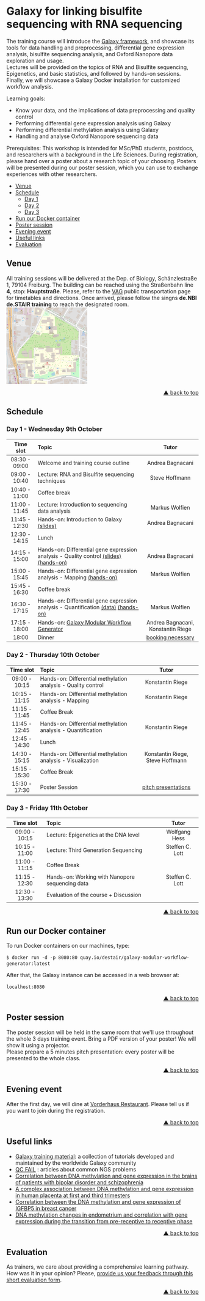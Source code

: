 # Galaxy for linking bisulfite sequencing with RNA sequencing

The training course will introduce the [Galaxy framework](https://usegalaxy.org), and showcase its tools for data handling and preprocessing, differential gene expression analysis, bisulfite sequencing analysis, and Oxford Nanopore data exploration and usage.  
Lectures will be provided on the topics of RNA and Bisulfite sequencing, Epigenetics, and basic statistics, and followed by hands-on sessions. Finally, we will showcase a Galaxy Docker installation for customized workflow analysis.

Learning goals:
- Know your data, and the implications of data preprocessing and quality control
- Performing differential gene expression analysis using Galaxy
- Performing differential methylation analysis using Galaxy
- Handling and analyse Oxford Nanopore sequencing data

Prerequisites:
This workshop is intended for MSc/PhD students, postdocs, and researchers with a background in the Life Sciences. During registration, please hand over a poster about a research topic of your choosing. Posters will be presented during our poster session, which you can use to exchange experiences with other researchers.

<div id="top"></div>

- [Venue](#venue)
- [Schedule](#schedule)
  - [Day 1](#day-1---wednesday-6th-march)
  - [Day 2](#day-2---thursday-7th-march)
  - [Day 3](#day-3---friday-8th-march)
- [Run our Docker container](#run-our-docker-container)
- [Poster session](#poster-session)
- [Evening event](#evening-event)
- [Useful links](#useful-links)
- [Evaluation](#evaluation)

## Venue

All training sessions will be delivered at the Dep. of Biology, Schänzlestraße 1, 79104 Freiburg. The building can be reached using the Straßenbahn line **4**, stop: **Hauptstraße**. Please, refer to the [VAG](https://www.vag-freiburg.de/) public transportation page for timetables and directions. Once arrived, please follow the singns **de.NBI de.STAIR training** to reach the designated room.
[<img align="center" src="assets/img/map-biologie.png" height="200px" alt="Biologie II/III" valign="middle">](https://www.openstreetmap.org/?mlat=48.00989&mlon=7.85747#map=17/48.01108/7.85693)
<br />
<p align="right"><a href="#top">&#x25B2; back to top</a></p>

## Schedule

### Day 1 - Wednesday 9th October

| **Time slot** | **Topic** | **Tutor** |
| :---: | :--- | :---: |
| 08:30 - 09:00 | Welcome and training course outline | Andrea Bagnacani |
| 09:00 - 10:40 | Lecture: RNA and Bisulfite sequencing techniques | Steve Hoffmann |
| 10:40 - 11:00 | Coffee break ||
| 11:00 - 11:45 | Lecture: Introduction to sequencing data analysis | Markus Wolfien |
| 11:45 - 12:30 | Hands-on: Introduction to Galaxy [(slides)](https://galaxyproject.github.io/training-material/topics/introduction/slides/introduction.html#1)| Andrea Bagnacani |
| 12:30 - 14:15 | Lunch ||
| 14:15 - 15:00 | Hands-on: Differential gene expression analysis - Quality control [(slides)](https://galaxyproject.github.io/training-material/topics/sequence-analysis/tutorials/quality-control/slides.html#1) [(hands-on)](https://galaxyproject.github.io/training-material/topics/sequence-analysis/tutorials/quality-control/tutorial.html)| Andrea Bagnacani |
| 15:00 - 15:45 | Hands-on: Differential gene expression analysis - Mapping [(hands-on)](https://galaxyproject.github.io/training-material/topics/sequence-analysis/tutorials/mapping/tutorial.html)| Markus Wolfien |
| 15:45 - 16:30 | Coffee break ||
| 16:30 - 17:15 | Hands-on: Differential gene expression analysis - Quantification [(data)](https://usegalaxy.eu/u/mwolfien/h/galaxy-training-rostock-quantification) [(hands-on)](https://galaxyproject.github.io/training-material/topics/transcriptomics/tutorials/ref-based/tutorial.html#analysis-of-the-differential-gene-expression)| Markus Wolfien |
| 17:15 - 18:00 | Hands-on: [Galaxy Modular Workflow Generator](https://github.com/destairdenbi/galaxy-modular-workflow-generator) | Andrea Bagnacani, Konstantin Riege |
| 18:00 | Dinner | [booking necessary](#evening-event) |

### Day 2 - Thursday 10th October

| **Time slot** | **Topic** | **Tutor** |
| :---: | :--- | :---: |
| 09:00 - 10:15 | Hands-on: Differential methylation analysis - Quality control | Konstantin Riege |
| 10:15 - 11:15 | Hands-on: Differential methylation analysis - Mapping | Konstantin Riege |
| 11:15 - 11:45 | Coffee Break ||
| 11:45 - 12:45 | Hands-on: Differential methylation analysis - Quantification | Konstantin Riege |
| 12:45 - 14:30 | Lunch ||
| 14:30 - 15:15 | Hands-on: Differential methylation analysis - Visualization | Konstantin Riege, Steve Hoffmann |
| 15:15 - 15:30 | Coffee Break ||
| 15:30 - 17:30 | Poster Session | [pitch presentations](#poster-session) |

### Day 3 - Friday 11th October

| **Time slot** | **Topic** | **Tutor** |
| :---: | :--- | :---: |
| 09:00 - 10:15 | Lecture: Epigenetics at the DNA level | Wolfgang Hess |
| 10:15 - 11:00 | Lecture: Third Generation Sequencing | Steffen C. Lott |
| 11:00 - 11:15 | Coffee Break ||
| 11:15 - 12:30 | Hands-on: Working with Nanopore sequencing data | Steffen C. Lott |
| 12:30 - 13:30 | Evaluation of the course + Discussion ||
<p align="right"><a href="#top">&#x25B2; back to top</a></p>

## Run our Docker container

To run Docker containers on our machines, type:
```
$ docker run -d -p 8080:80 quay.io/destair/galaxy-modular-workflow-generator:latest
```

After that, the Galaxy instance can be accessed in a web browser at:
```
localhost:8080
```
<p align="right"><a href="#top">&#x25B2; back to top</a></p>

## Poster session

The poster session will be held in the same room that we'll use throughout the whole 3 days training event. Bring a PDF version of your poster! We will show it using a projector.  
Please prepare a 5 minutes pitch presentation: every poster will be presented to the whole class.
<p align="right"><a href="#top">&#x25B2; back to top</a></p>

## Evening event

After the first day, we will dine at [Vorderhaus Restaurant](http://www.vorderhaus-restaurant.de/). Please tell us if you want to join during the registration.
<p align="right"><a href="#top">&#x25B2; back to top</a></p>

## Useful links
- [Galaxy training material](https://galaxyproject.github.io/training-material/): a collection of tutorials developed and maintained by the worldwide Galaxy community
- [QC FAIL](https://sequencing.qcfail.com/) : articles about common NGS problems
- [Correlation between DNA methylation and gene expression in the brains of patients with bipolar disorder and schizophrenia](https://doi.org/10.1111/bdi.12255)
- [A complex association between DNA methylation and gene expression in human placenta at first and third trimesters](https://doi.org/10.1371/journal.pone.0181155)
- [Correlation between the DNA methylation and gene expression of IGFBP5 in breast cancer](https://doi.org/10.3233/BD-160234)
- [DNA methylation changes in endometrium and correlation with gene expression during the transition from pre-receptive to receptive phase](https://doi.org/10.1038/s41598-017-03682-0)
<p align="right"><a href="#top">&#x25B2; back to top</a></p>

## Evaluation
As trainers, we care about providing a comprehensive learning pathway. How was it in your opinion? Please, [provide us your feedback through this short evaluation form]().
<p align="right"><a href="#top">&#x25B2; back to top</a></p>
